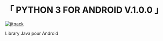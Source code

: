 # **「 PYTHON 3 FOR ANDROID V.1.0.0 」**

[![jitpack](https://jitpack.io/v/princeodzalasapp/WM-Android.svg) ](https://jitpack.io/#princeodzalasapp/WM-Android/Tag)

Library Java pour Android
